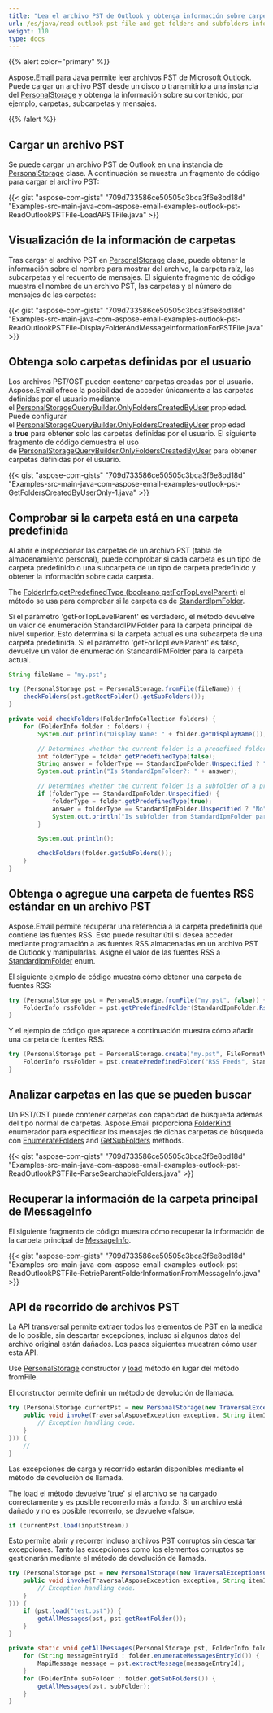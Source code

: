 ```yaml
---
title: "Lea el archivo PST de Outlook y obtenga información sobre carpetas y subcarpetas"
url: /es/java/read-outlook-pst-file-and-get-folders-and-subfolders-information/
weight: 110
type: docs
---
```


{{% alert color="primary" %}}

Aspose.Email para Java permite leer archivos PST de Microsoft Outlook. Puede cargar un archivo PST desde un disco o transmitirlo a una instancia del [PersonalStorage](https://reference.aspose.com/email/java/com.aspose.email/personalstorage/) y obtenga la información sobre su contenido, por ejemplo, carpetas, subcarpetas y mensajes.

{{% /alert %}}

## **Cargar un archivo PST**

Se puede cargar un archivo PST de Outlook en una instancia de [PersonalStorage](https://reference.aspose.com/email/java/com.aspose.email/personalstorage/) clase. A continuación se muestra un fragmento de código para cargar el archivo PST:

{{< gist "aspose-com-gists" "709d733586ce50505c3bca3f6e8bd18d" "Examples-src-main-java-com-aspose-email-examples-outlook-pst-ReadOutlookPSTFile-LoadAPSTFile.java" >}}

## **Visualización de la información de carpetas**

Tras cargar el archivo PST en [PersonalStorage](https://reference.aspose.com/email/java/com.aspose.email/personalstorage/) clase, puede obtener la información sobre el nombre para mostrar del archivo, la carpeta raíz, las subcarpetas y el recuento de mensajes. El siguiente fragmento de código muestra el nombre de un archivo PST, las carpetas y el número de mensajes de las carpetas:

{{< gist "aspose-com-gists" "709d733586ce50505c3bca3f6e8bd18d" "Examples-src-main-java-com-aspose-email-examples-outlook-pst-ReadOutlookPSTFile-DisplayFolderAndMessageInformationForPSTFile.java" >}}

## **Obtenga solo carpetas definidas por el usuario**

Los archivos PST/OST pueden contener carpetas creadas por el usuario. Aspose.Email ofrece la posibilidad de acceder únicamente a las carpetas definidas por el usuario mediante el [PersonalStorageQueryBuilder.OnlyFoldersCreatedByUser](https://reference.aspose.com/email/java/com.aspose.email/personalstoragequerybuilder/#getOnlyFoldersCreatedByUser--) propiedad. Puede configurar el [PersonalStorageQueryBuilder.OnlyFoldersCreatedByUser](https://reference.aspose.com/email/java/com.aspose.email/personalstoragequerybuilder/#getOnlyFoldersCreatedByUser--) propiedad a **true** para obtener solo las carpetas definidas por el usuario. El siguiente fragmento de código demuestra el uso de [PersonalStorageQueryBuilder.OnlyFoldersCreatedByUser](https://reference.aspose.com/email/java/com.aspose.email/personalstoragequerybuilder/#getOnlyFoldersCreatedByUser--) para obtener carpetas definidas por el usuario.

{{< gist "aspose-com-gists" "709d733586ce50505c3bca3f6e8bd18d" "Examples-src-main-java-com-aspose-email-examples-outlook-pst-GetFoldersCreatedByUserOnly-1.java" >}}

## **Comprobar si la carpeta está en una carpeta predefinida**

Al abrir e inspeccionar las carpetas de un archivo PST (tabla de almacenamiento personal), puede comprobar si cada carpeta es un tipo de carpeta predefinido o una subcarpeta de un tipo de carpeta predefinido y obtener la información sobre cada carpeta.

The [FolderInfo.getPredefinedType (booleano getForTopLevelParent)](https://reference.aspose.com/email/java/com.aspose.email/folderinfo/#getPredefinedType-boolean-) el método se usa para comprobar si la carpeta es de [StandardIpmFolder](https://reference.aspose.com/email/java/com.aspose.email/standardipmfolder/).

Si el parámetro 'getForTopLevelParent' es verdadero, el método devuelve un valor de enumeración StandardIPMFolder para la carpeta principal de nivel superior. Esto determina si la carpeta actual es una subcarpeta de una carpeta predefinida. Si el parámetro 'getForTopLevelParent' es falso, devuelve un valor de enumeración StandardIPMFolder para la carpeta actual.

```java
String fileName = "my.pst";

try (PersonalStorage pst = PersonalStorage.fromFile(fileName)) {
    checkFolders(pst.getRootFolder().getSubFolders());
}

private void checkFolders(FolderInfoCollection folders) {
    for (FolderInfo folder : folders) {
        System.out.println("Display Name: " + folder.getDisplayName());

        // Determines whether the current folder is a predefined folder
        int folderType = folder.getPredefinedType(false);
        String answer = folderType == StandardIpmFolder.Unspecified ? "No" : "Yes, " + folderType;
        System.out.println("Is StandardIpmFolder?: " + answer);

        // Determines whether the current folder is a subfolder of a predefined folder
        if (folderType == StandardIpmFolder.Unspecified) {
            folderType = folder.getPredefinedType(true);
            answer = folderType == StandardIpmFolder.Unspecified ? "No" : "Yes, " + folderType;
            System.out.println("Is subfolder from StandardIpmFolder parent?: " + answer);
        }

        System.out.println();

        checkFolders(folder.getSubFolders());
    }
}
```
## **Obtenga o agregue una carpeta de fuentes RSS estándar en un archivo PST**

Aspose.Email permite recuperar una referencia a la carpeta predefinida que contiene las fuentes RSS. Esto puede resultar útil si desea acceder mediante programación a las fuentes RSS almacenadas en un archivo PST de Outlook y manipularlas. Asigne el valor de las fuentes RSS a [StandardIpmFolder](https://reference.aspose.com/email/java/com.aspose.email/standardipmfolder/) enum.

El siguiente ejemplo de código muestra cómo obtener una carpeta de fuentes RSS:

```java
try (PersonalStorage pst = PersonalStorage.fromFile("my.pst", false)) {
    FolderInfo rssFolder = pst.getPredefinedFolder(StandardIpmFolder.RssFeeds);
}
```
Y el ejemplo de código que aparece a continuación muestra cómo añadir una carpeta de fuentes RSS:

```java
try (PersonalStorage pst = PersonalStorage.create("my.pst", FileFormatVersion.Unicode)) {
    FolderInfo rssFolder = pst.createPredefinedFolder("RSS Feeds", StandardIpmFolder.RssFeeds);
}
```

## **Analizar carpetas en las que se pueden buscar**

Un PST/OST puede contener carpetas con capacidad de búsqueda además del tipo normal de carpetas. Aspose.Email proporciona [FolderKind](https://reference.aspose.com/email/java/com.aspose.email/folderkind/) enumerador para especificar los mensajes de dichas carpetas de búsqueda con [EnumerateFolders](https://reference.aspose.com/email/java/com.aspose.email/folderinfo/#enumerateFolders--) and [GetSubFolders](https://reference.aspose.com/email/java/com.aspose.email/folderinfo/#getSubFolders--) methods.

{{< gist "aspose-com-gists" "709d733586ce50505c3bca3f6e8bd18d" "Examples-src-main-java-com-aspose-email-examples-outlook-pst-ReadOutlookPSTFile-ParseSearchableFolders.java" >}}

## **Recuperar la información de la carpeta principal de MessageInfo**

El siguiente fragmento de código muestra cómo recuperar la información de la carpeta principal de [MessageInfo](https://reference.aspose.com/email/java/com.aspose.email/messageinfo/).

{{< gist "aspose-com-gists" "709d733586ce50505c3bca3f6e8bd18d" "Examples-src-main-java-com-aspose-email-examples-outlook-pst-ReadOutlookPSTFile-RetrieParentFolderInformationFromMessageInfo.java" >}}

## **API de recorrido de archivos PST**

La API transversal permite extraer todos los elementos de PST en la medida de lo posible, sin descartar excepciones, incluso si algunos datos del archivo original están dañados.
Los pasos siguientes muestran cómo usar esta API.

Use [PersonalStorage](https://reference.aspose.com/email/java/com.aspose.email/personalstorage/) constructor y [load](https://reference.aspose.com/email/java/com.aspose.email/personalstorage/#load-java.io.InputStream-) método en lugar del método fromFile.

El constructor permite definir un método de devolución de llamada.

```java
try (PersonalStorage currentPst = new PersonalStorage(new TraversalExceptionsCallback() {
    public void invoke(TraversalAsposeException exception, String itemId) {
        // Exception handling code.
    }
})) {
    //
}
```

Las excepciones de carga y recorrido estarán disponibles mediante el método de devolución de llamada.

The [load](https://reference.aspose.com/email/java/com.aspose.email/personalstorage/#load-java.io.InputStream-) el método devuelve 'true' si el archivo se ha cargado correctamente y es posible recorrerlo más a fondo. Si un archivo está dañado y no es posible recorrerlo, se devuelve «falso».

```java
if (currentPst.load(inputStream))
```

Esto permite abrir y recorrer incluso archivos PST corruptos sin descartar excepciones. Tanto las excepciones como los elementos corruptos se gestionarán mediante el método de devolución de llamada.

```java
try (PersonalStorage pst = new PersonalStorage(new TraversalExceptionsCallback() {
    public void invoke(TraversalAsposeException exception, String itemId) {
        // Exception handling code.
    }
})) {
    if (pst.load("test.pst")) {
        getAllMessages(pst, pst.getRootFolder());
    }
}

private static void getAllMessages(PersonalStorage pst, FolderInfo folder) {
    for (String messageEntryId : folder.enumerateMessagesEntryId()) {
        MapiMessage message = pst.extractMessage(messageEntryId);
    }
    for (FolderInfo subFolder : folder.getSubFolders()) {
        getAllMessages(pst, subFolder);
    }
}
```
